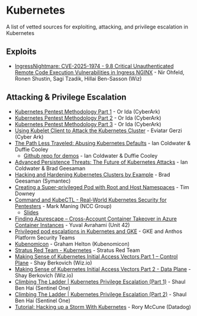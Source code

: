 # Kubernetes

A list of vetted sources for exploiting, attacking, and privilege escalation in Kubernetes

## Exploits
* [IngressNightmare: CVE-2025-1974 - 9.8 Critical Unauthenticated Remote Code Execution Vulnerabilities in Ingress NGINX](https://www.wiz.io/blog/ingress-nginx-kubernetes-vulnerabilities) - Nir Ohfeld, Ronen Shustin, Sagi Tzadik, Hillai Ben-Sasson (Wiz)

## Attacking & Privilege Escalation

* [Kubernetes Pentest Methodology Part 1](https://www.cyberark.com/resources/threat-research-blog/kubernetes-pentest-methodology-part-1) - Or Ida (CyberArk)
* [Kubernetes Pentest Methodology Part 2](https://www.cyberark.com/resources/conjur-secrets-manager-enterprise/kubernetes-pentest-methodology-part-2) - Or Ida (CyberArk)
* [Kubernetes Pentest Methodology Part 3](https://www.cyberark.com/resources/conjur-secrets-manager-enterprise/kubernetes-pentest-methodology-part-3) - Or Ida (CyberArk)
* [Using Kubelet Client to Attack the Kubernetes Cluster](https://www.cyberark.com/resources/secure-devops-pipelines-and-cloud-native-apps/using-kubelet-client-to-attack-the-kubernetes-cluster) - Eviatar Gerzi (Cyber Ark)
* [The Path Less Traveled: Abusing Kubernetes Defaults](https://youtu.be/HmoVSmTIOxM) - Ian Coldwater & Duffie Cooley
  * [Github repo for demos](https://github.com/mauilion/blackhat-2019) - Ian Coldwater & Duffie Cooley
* [Advanced Persistence Threats: The Future of Kubernetes Attacks](https://youtu.be/auUgVullAWM) - Ian Coldwater & Brad Geesaman
* [Hacking and Hardening Kubernetes Clusters by Example](https://youtu.be/vTgQLzeBfRU) - Brad Geesaman (Symantec)
* [Creating a Super-privileged Pod with Root and Host Namespaces](https://downey.io/notes/dev/kubernetes-privileged-root-pod-example) - Tim Downey
* [Command and KubeCTL - Real-World Kubernetes Security for Pentesters](https://www.youtube.com/watch?v=cRbHILH4f0A) - Mark Maning (NCC Group)
  * [Slides](https://docs.google.com/presentation/d/1y6KGGT5Uw27cCgFMKiGv0NjRhq8YvjY_S9UG8s_TThg)
* [Finding Azurescape – Cross-Account Container Takeover in Azure Container Instances](https://unit42.paloaltonetworks.com/azure-container-instances/) - Yuval Avrahami (Unit 42)
* [Privileged pod escalations in Kubernetes and GKE](https://security.googleblog.com/2022/05/privileged-pod-escalations-in.html) - GKE and Anthos Platform Security Teams
* [Kubenomicon](https://kubenomicon.com/Kubenomicon.html) - Graham Helton (Kubenomicon)
* [Stratus Red Team - Kubernetes](https://stratus-red-team.cloud/attack-techniques/kubernetes/) - Stratus Red Team
* [Making Sense of Kubernetes Initial Access Vectors Part 1 – Control Plane](https://www.wiz.io/blog/making-sense-of-kubernetes-initial-access-vectors-part-1-control-plane) - Shay Berkovich (Wiz.io)
* [Making Sense of Kubernetes Initial Access Vectors Part 2 - Data Plane](https://www.wiz.io/blog/kubernetes-data-plane) - Shay Berkovich (Wiz.io)
* [Climbing The Ladder | Kubernetes Privilege Escalation (Part 1)](https://www.sentinelone.com/blog/climbing-the-ladder-kubernetes-privilege-escalation-part-1/) - Shaul Ben Hai (Sentinel One)
* [Climbing The Ladder | Kubernetes Privilege Escalation (Part 2)](https://www.sentinelone.com/blog/climbing-the-ladder-kubernetes-privilege-escalation-part-2/) - Shaul Ben Hai (Sentinel One)
* [Tutorial: Hacking up a Storm With Kubernetes](https://youtu.be/8Q8sFzODEUo?feature=shared) - Rory McCune (Datadog)
